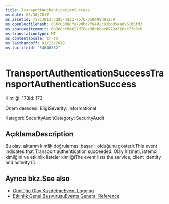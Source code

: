 ```yaml
---
title: TransportAuthenticationSuccess
ms.date: 03/30/2017
ms.assetid: 7a7c3013-3d05-4d32-857b-759e98d91259
ms.openlocfilehash: 65bc06d88fe79dbd7f84d2c02bbd5ead961b6fd3
ms.sourcegitcommit: 6b308cf6d627d78ee36dbbae8972a310ac7fd6c8
ms.translationtype: MT
ms.contentlocale: tr-TR
ms.lasthandoff: 01/23/2019
ms.locfileid: "54646882"
---
```

# <a name="transportauthenticationsuccess"></a><span data-ttu-id="b75f6-102">TransportAuthenticationSuccess</span><span class="sxs-lookup"><span data-stu-id="b75f6-102">TransportAuthenticationSuccess</span></span>
<span data-ttu-id="b75f6-103">Kimliği: 173</span><span class="sxs-lookup"><span data-stu-id="b75f6-103">Id: 173</span></span>  
  
 <span data-ttu-id="b75f6-104">Önem derecesi: Bilgi</span><span class="sxs-lookup"><span data-stu-id="b75f6-104">Severity: Informational</span></span>  
  
 <span data-ttu-id="b75f6-105">Kategori: SecurityAudit</span><span class="sxs-lookup"><span data-stu-id="b75f6-105">Category: SecurityAudit</span></span>  
  
## <a name="description"></a><span data-ttu-id="b75f6-106">Açıklama</span><span class="sxs-lookup"><span data-stu-id="b75f6-106">Description</span></span>  
 <span data-ttu-id="b75f6-107">Bu olay, aktarım kimlik doğrulaması başarılı olduğunu gösterir.</span><span class="sxs-lookup"><span data-stu-id="b75f6-107">This event indicates that Transport authentication succeeded.</span></span> <span data-ttu-id="b75f6-108">Olay hizmeti, istemci kimliğini ve etkinlik listeler kimliği</span><span class="sxs-lookup"><span data-stu-id="b75f6-108">The event lists the service, client identity and activity ID.</span></span>  
  
## <a name="see-also"></a><span data-ttu-id="b75f6-109">Ayrıca bkz.</span><span class="sxs-lookup"><span data-stu-id="b75f6-109">See also</span></span>
- [<span data-ttu-id="b75f6-110">Günlüğe Olay Kaydetme</span><span class="sxs-lookup"><span data-stu-id="b75f6-110">Event Logging</span></span>](../../../../../docs/framework/wcf/diagnostics/event-logging/index.md)
- [<span data-ttu-id="b75f6-111">Etkinlik Genel Başvurusu</span><span class="sxs-lookup"><span data-stu-id="b75f6-111">Events General Reference</span></span>](../../../../../docs/framework/wcf/diagnostics/event-logging/events-general-reference.md)
